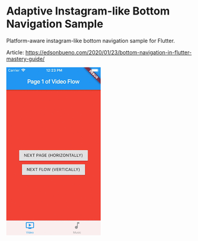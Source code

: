 # Adaptive Instagram-like Bottom Navigation Sample
Platform-aware instagram-like bottom navigation sample for Flutter.

Article: https://edsonbueno.com/2020/01/23/bottom-navigation-in-flutter-mastery-guide/

<img src="/final-version.gif?raw=true" alt="Final version running on iOS" width="250" height="445"/>